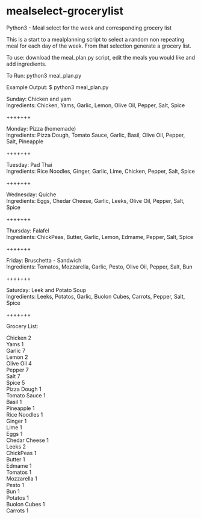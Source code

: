 # mealselect-grocerylist
Python3 - Meal select for the week and corresponding grocery list

This is a start to a mealplanning script to select a random non repeating meal for each day of the week.
From that selection generate a grocery list.

To use:
download the meal_plan.py script, edit the meals you would like and add ingredients.

To Run:
python3 meal_plan.py

Example Output:
$ python3 meal_plan.py

Sunday: Chicken and yam  
Ingredients: Chicken, Yams, Garlic, Lemon, Olive Oil, Pepper, Salt, Spice  

+++++++

Monday: Pizza (homemade)  
Ingredients: Pizza Dough, Tomato Sauce, Garlic, Basil, Olive Oil, Pepper, Salt, Pineapple  

+++++++

Tuesday: Pad Thai  
Ingredients: Rice Noodles, Ginger, Garlic, Lime, Chicken, Pepper, Salt, Spice  

+++++++

Wednesday: Quiche  
Ingredients: Eggs, Chedar Cheese, Garlic, Leeks, Olive Oil, Pepper, Salt, Spice  

+++++++

Thursday: Falafel  
Ingredients: ChickPeas, Butter, Garlic, Lemon, Edmame, Pepper, Salt, Spice  

+++++++

Friday: Bruschetta - Sandwich  
Ingredients: Tomatos, Mozzarella, Garlic, Pesto, Olive Oil, Pepper, Salt, Bun  

+++++++

Saturday: Leek and Potato Soup  
Ingredients: Leeks, Potatos, Garlic, Buolon Cubes, Carrots, Pepper, Salt, Spice  

+++++++

<p>Grocery List:</p>

Chicken            2  
Yams               1  
Garlic             7  
Lemon              2  
Olive Oil          4  
Pepper             7  
Salt               7  
Spice              5  
Pizza Dough        1  
Tomato Sauce       1  
Basil              1  
Pineapple          1  
Rice Noodles       1  
Ginger             1  
Lime               1  
Eggs               1  
Chedar Cheese      1  
Leeks              2  
ChickPeas          1  
Butter             1  
Edmame             1  
Tomatos            1  
Mozzarella         1  
Pesto              1  
Bun                1  
Potatos            1  
Buolon Cubes       1  
Carrots            1  
